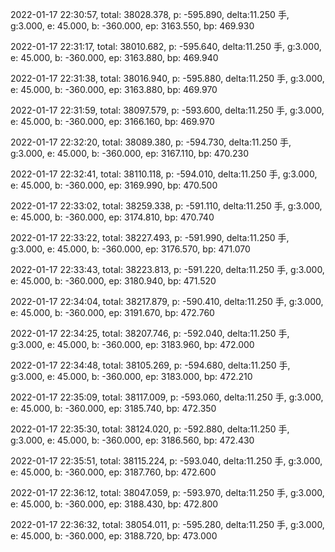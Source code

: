 2022-01-17 22:30:57, total: 38028.378, p: -595.890, delta:11.250 手, g:3.000, e: 45.000, b: -360.000, ep: 3163.550, bp: 469.930

2022-01-17 22:31:17, total: 38010.682, p: -595.640, delta:11.250 手, g:3.000, e: 45.000, b: -360.000, ep: 3163.880, bp: 469.940

2022-01-17 22:31:38, total: 38016.940, p: -595.880, delta:11.250 手, g:3.000, e: 45.000, b: -360.000, ep: 3163.880, bp: 469.970

2022-01-17 22:31:59, total: 38097.579, p: -593.600, delta:11.250 手, g:3.000, e: 45.000, b: -360.000, ep: 3166.160, bp: 469.970

2022-01-17 22:32:20, total: 38089.380, p: -594.730, delta:11.250 手, g:3.000, e: 45.000, b: -360.000, ep: 3167.110, bp: 470.230

2022-01-17 22:32:41, total: 38110.118, p: -594.010, delta:11.250 手, g:3.000, e: 45.000, b: -360.000, ep: 3169.990, bp: 470.500

2022-01-17 22:33:02, total: 38259.338, p: -591.110, delta:11.250 手, g:3.000, e: 45.000, b: -360.000, ep: 3174.810, bp: 470.740

2022-01-17 22:33:22, total: 38227.493, p: -591.990, delta:11.250 手, g:3.000, e: 45.000, b: -360.000, ep: 3176.570, bp: 471.070

2022-01-17 22:33:43, total: 38223.813, p: -591.220, delta:11.250 手, g:3.000, e: 45.000, b: -360.000, ep: 3180.940, bp: 471.520

2022-01-17 22:34:04, total: 38217.879, p: -590.410, delta:11.250 手, g:3.000, e: 45.000, b: -360.000, ep: 3191.670, bp: 472.760

2022-01-17 22:34:25, total: 38207.746, p: -592.040, delta:11.250 手, g:3.000, e: 45.000, b: -360.000, ep: 3183.960, bp: 472.000

2022-01-17 22:34:48, total: 38105.269, p: -594.680, delta:11.250 手, g:3.000, e: 45.000, b: -360.000, ep: 3183.000, bp: 472.210

2022-01-17 22:35:09, total: 38117.009, p: -593.060, delta:11.250 手, g:3.000, e: 45.000, b: -360.000, ep: 3185.740, bp: 472.350

2022-01-17 22:35:30, total: 38124.020, p: -592.880, delta:11.250 手, g:3.000, e: 45.000, b: -360.000, ep: 3186.560, bp: 472.430

2022-01-17 22:35:51, total: 38115.224, p: -593.040, delta:11.250 手, g:3.000, e: 45.000, b: -360.000, ep: 3187.760, bp: 472.600

2022-01-17 22:36:12, total: 38047.059, p: -593.970, delta:11.250 手, g:3.000, e: 45.000, b: -360.000, ep: 3188.430, bp: 472.800

2022-01-17 22:36:32, total: 38054.011, p: -595.280, delta:11.250 手, g:3.000, e: 45.000, b: -360.000, ep: 3188.720, bp: 473.000